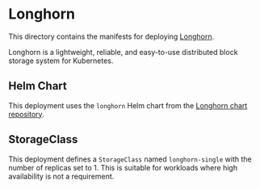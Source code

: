 # Longhorn

This directory contains the manifests for deploying [Longhorn](https://longhorn.io/).

Longhorn is a lightweight, reliable, and easy-to-use distributed block storage system for Kubernetes.

## Helm Chart

This deployment uses the `longhorn` Helm chart from the [Longhorn chart repository](https://charts.longhorn.io/).

## StorageClass

This deployment defines a `StorageClass` named `longhorn-single` with the number of replicas set to 1. This is suitable for workloads where high availability is not a requirement.
